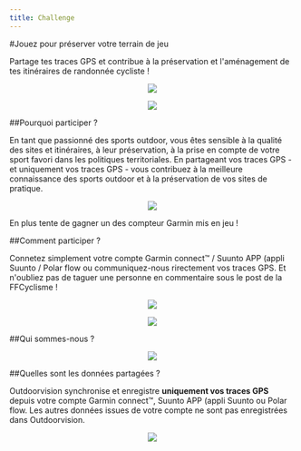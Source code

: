 ```yaml
---
title: Challenge
---
```


#Jouez pour préserver votre terrain de jeu

Partage tes traces GPS et contribue  à la préservation et l'aménagement de tes itinéraires de randonnée cycliste !  
<p align="center">
  <a href="https://staging-auth.outdoorvision.fr/auth/realms/PRNSN/protocol/openid-connect/registrations?client_id=back1-outdoorgeovision-prnsn&response_type=code&redirect_uri=https://staging-back.outdoorvision.fr/auth/done/&scope=openid">
   <img src="/medias/test-challenge-FFC-bouton.jpg">
</a>
</p>  
  
<p align="center">
  <img src="/medias/test-challenge-FFC-01.jpg">
</p>  
  
##Pourquoi participer ?

En tant que passionné des sports outdoor, vous êtes sensible à la qualité des sites et itinéraires, à leur préservation, à la prise en compte de votre sport favori dans les politiques territoriales. En partageant vos traces GPS - et uniquement vos traces GPS - vous contribuez à la meilleure connaissance des sports outdoor et à la préservation de vos sites de pratique.  

<p align="center">
  <img src="/medias/test-challenge-FFC-02.jpg">
</p>

En plus tente de gagner un des compteur Garmin mis en jeu !  

##Comment participer ?

Connetez simplement votre compte Garmin connect™ / Suunto APP (appli Suunto / Polar flow ou communiquez-nous rirectement vos traces GPS. Et n'oubliez pas de taguer une personne en commentaire sous le post de la FFCyclisme !  

<p align="center">
  <img src="/medias/logo-band.png">
</p>  
  
<p align="center">
  <a href="https://staging-auth.outdoorvision.fr/auth/realms/PRNSN/protocol/openid-connect/registrations?client_id=back1-outdoorgeovision-prnsn&response_type=code&redirect_uri=https://staging-back.outdoorvision.fr/auth/done/&scope=openid">
   <img src="/medias/test-challenge-FFC-bouton.jpg">
</a>
</p>  
  
##Qui sommes-nous ?

<p align="center">
  <img src="/medias/test-challenge-FFC-video.jpg">
</p>  

##Quelles sont les données partagées ?

Outdoorvision synchronise et enregistre **uniquement vos traces GPS** depuis votre compte Garmin connect™, Suunto APP (appli Suunto ou Polar flow. Les autres données issues de votre compte ne sont pas enregistrées dans Outdoorvision.  

<p align="center">
  <a href="https://staging-auth.outdoorvision.fr/auth/realms/PRNSN/protocol/openid-connect/registrations?client_id=back1-outdoorgeovision-prnsn&response_type=code&redirect_uri=https://staging-back.outdoorvision.fr/auth/done/&scope=openid">
   <img src="/medias/test-challenge-FFC-bouton.jpg">
</a>
</p>  
